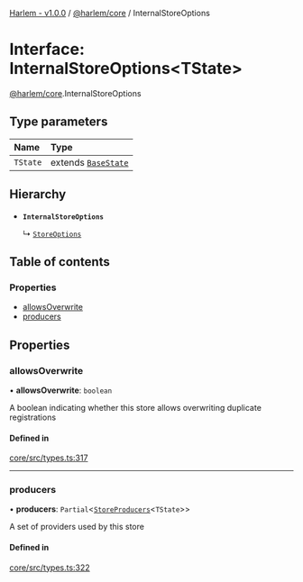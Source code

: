 [Harlem - v1.0.0](../index.md) / [@harlem/core](../modules/harlem_core.md) / InternalStoreOptions

# Interface: InternalStoreOptions<TState\>

[@harlem/core](../modules/harlem_core.md).InternalStoreOptions

## Type parameters

| Name | Type |
| :------ | :------ |
| `TState` | extends [`BaseState`](../modules/harlem_core.md#basestate) |

## Hierarchy

- **`InternalStoreOptions`**

  ↳ [`StoreOptions`](harlem_core.StoreOptions.md)

## Table of contents

### Properties

- [allowsOverwrite](harlem_core.InternalStoreOptions.md#allowsoverwrite)
- [producers](harlem_core.InternalStoreOptions.md#producers)

## Properties

### allowsOverwrite

• **allowsOverwrite**: `boolean`

A boolean indicating whether this store allows overwriting duplicate registrations

#### Defined in

[core/src/types.ts:317](https://github.com/andrewcourtice/harlem/blob/1dcd57c/core/src/types.ts#L317)

___

### producers

• **producers**: `Partial`<[`StoreProducers`](harlem_core.StoreProducers.md)<`TState`\>\>

A set of providers used by this store

#### Defined in

[core/src/types.ts:322](https://github.com/andrewcourtice/harlem/blob/1dcd57c/core/src/types.ts#L322)
